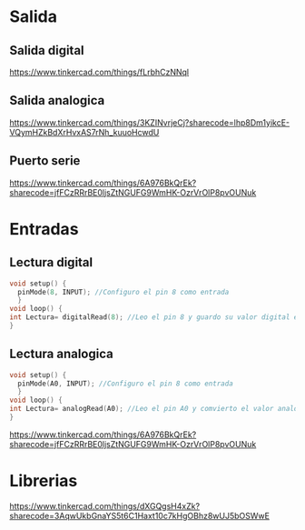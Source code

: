 # Salida

## Salida digital

https://www.tinkercad.com/things/fLrbhCzNNql


## Salida analogica

https://www.tinkercad.com/things/3KZINvrjeCj?sharecode=lhp8Dm1yikcE-VQymHZkBdXrHvxAS7rNh_kuuoHcwdU
## Puerto serie

https://www.tinkercad.com/things/6A976BkQrEk?sharecode=jfFCzRRrBE0ljsZtNGUFG9WmHK-OzrVrOlP8pvOUNuk

# Entradas

## Lectura digital

```cpp
void setup() {
  pinMode(8, INPUT); //Configuro el pin 8 como entrada
  }
void loop() {
int Lectura= digitalRead(8); //Leo el pin 8 y guardo su valor digital en la variable Lectura
}
```


## Lectura analogica

```cpp
void setup() {
  pinMode(A0, INPUT); //Configuro el pin 8 como entrada
  }
void loop() {
int Lectura= analogRead(A0); //Leo el pin A0 y comvierto el valor analogico del pin en un valor digital desde 0 a 1023 en la variable Lectura
}

```
https://www.tinkercad.com/things/6A976BkQrEk?sharecode=jfFCzRRrBE0ljsZtNGUFG9WmHK-OzrVrOlP8pvOUNuk


# Librerias

https://www.tinkercad.com/things/dXGQgsH4xZk?sharecode=3AqwUkbGnaYS5t6C1Haxt10c7kHgOBhz8wUJ5bOSWwE
